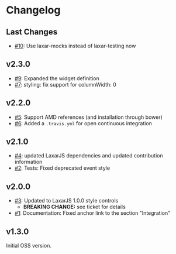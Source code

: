 # Changelog

## Last Changes

- [#10](https://github.com/LaxarJS/ax-command-bar-widget/issues/10): Use laxar-mocks instead of laxar-testing now


## v2.3.0

- [#9](https://github.com/LaxarJS/ax-command-bar-widget/issues/9): Expanded the widget definition
- [#7](https://github.com/LaxarJS/ax-command-bar-widget/issues/7): styling: fix support for columnWidth: 0


## v2.2.0

- [#5](https://github.com/LaxarJS/ax-command-bar-widget/issues/5): Support AMD references (and installation through bower)
- [#6](https://github.com/LaxarJS/ax-command-bar-widget/issues/6): Added a `.travis.yml` for open continuous integration


## v2.1.0

- [#4](https://github.com/LaxarJS/ax-command-bar-widget/issues/4): updated LaxarJS dependencies and updated contribution information
- [#2](https://github.com/LaxarJS/ax-command-bar-widget/issues/2): Tests: Fixed deprecated event style


## v2.0.0

- [#3](https://github.com/LaxarJS/ax-command-bar-widget/issues/3): Updated to LaxarJS 1.0.0 style controls
    + **BREAKING CHANGE:** see ticket for details
- [#1](https://github.com/LaxarJS/ax-command-bar-widget/issues/1): Documentation: Fixed anchor link to the section "Integration"


## v1.3.0

Initial OSS version.
